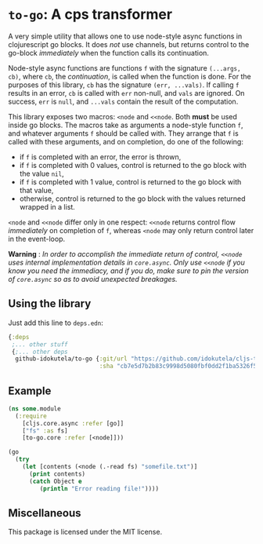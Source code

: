 # `to-go`: A cps transformer

A very simple utility that allows one to use node-style async
functions in clojurescript go blocks. It does *not* use channels, but
returns control to the go-block *immediately* when the function calls
its continuation.

Node-style async functions are functions `f` with the signature
`(...args, cb)`, where `cb`, the *continuation*, is called when the
function is done. For the purposes of this library, `cb` has the
signature `(err, ...vals)`. If calling `f` results in an error, `cb`
is called with `err` non-null, and `vals` are ignored. On success,
`err` is `null`, and `...vals` contain the result of the computation.

This library exposes two macros: `<node` and `<<node`. Both **must**
be used inside go blocks. The macros take as arguments a node-style
function `f`, and whatever arguments `f` should be called with. They
arrange that `f` is called with these arguments, and on completion, do
one of the following:

 - if `f` is completed with an error, the error is thrown,
 - if `f` is completed with 0 values, control is returned to the go
   block with the value `nil`,
 - if `f` is completed with 1 value, control is returned to the go
   block with that value,
 - otherwise, control is returned to the go block with the values
   returned wrapped in a list.

`<node` and `<<node` differ only in one respect: `<<node` returns
control flow *immediately* on completion of `f`, whereas `<node` may
only return control later in the event-loop.

**Warning** : *In order to accomplish the immediate return of control,
`<<node` uses internal implementation details in `core.async`. Only
use `<<node` if you know you need the immediacy, and if you do, make
sure to pin the version of `core.async` so as to avoid unexpected
breakages.*

## Using the library

Just add this line to `deps.edn`:

```cljs
{:deps
 ;... other stuff
 {;... other deps
  github-idokutela/to-go {:git/url "https://github.com/idokutela/cljs-to-go"
                          :sha "cb7e5d7b2b83c9998d5080fbf0dd2f1ba5326f57"}}}
```

## Example

```cljs
(ns some.module
  (:require
    [cljs.core.async :refer [go]]
    ["fs" :as fs]
    [to-go.core :refer [<node]]))

(go
  (try
    (let [contents (<node (.-read fs) "somefile.txt")]
      (print contents)
      (catch Object e
         (println "Error reading file!"))))
```

## Miscellaneous

This package is licensed under the MIT license.

